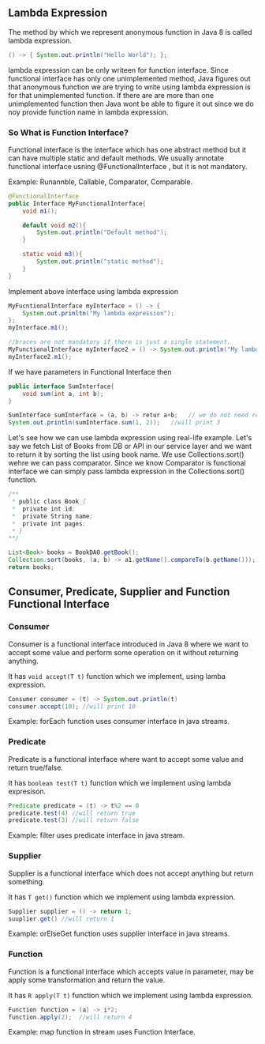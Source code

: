 ## Lambda Expression

The method by which we represent anonymous function in Java 8 is called lambda expression.

```java
() -> { System.out.println("Hello World"); };
```

lambda expression can be only writeen for function interface. Since functional interface has only one unimplemented method, Java figures out that anonymous function we are trying to write using lambda expression is for that unimplemented function. If there are are more than one unimplemented function then Java wont be able to figure it out since we do noy provide function name in lambda expression.

### So What is Function Interface?

Functional interface is the interface which has one abstract method but it can have multiple static and default methods.
We usually annotate functional interface usning @FunctionalInterface , but it is not mandatory.

Example: Runannble, Callable, Comparator, Comparable.

```java
@FunctionalInterface
public Interface MyFunctionalInterface{
    void m1();

    default void m2(){
        System.out.println("Default method");
    }

    static void m3(){
        System.out.println("static method");
    }
}
```

Implement above interface using lambda expression

```java
MyFucntionalInterface myInterface = () -> {
    System.out.prinltn("My lambda expression");
}; 
myInterface.m1();

//braces are not mandatory if there is just a single statement.
MyFunctionalInterface myInterface2 = () -> System.out.println("My lambda expression 2");
myInterface2.m1();

```

If we have parameters in Functional Interface then

```java
public interface SumInterface{
    void sum(int a, int b);
}

SumInterface sumInterface = (a, b) -> retur a+b;   // we do not need return as well if there is single statement. (a, b) -> a +b;
System.out.println(sumInterface.sum(1, 2));   //will print 3
```

Let's see how we can use lambda expression using real-life example. Let's say we fetch List of Books from DB or API in our service layer and we want to return it by sorting the list using book name. We use Collections.sort() wehre we can pass comparator. Since we know Comparator is functional interface we can simply pass lambda expression in the Collections.sort() function.

```java
/**
 * public class Book {
 *  private int id;
 *  private String name;
 *  private int pages;
 * }
**/

List<Book> books = BookDAO.getBook();
Collection.sort(books, (a, b) -> a1.getName().compareTo(b.getName()));
return books;
```

## Consumer, Predicate, Supplier and Function Functional Interface

### Consumer
Consumer is a functional interface introduced in Java 8 where we want to accept some value and perform some operation on it without returning anything.

It has `void accept(T t)` function which we implement, using lamba expression.

```java
Consumer consumer = (t) -> System.out.println(t)
consumer.accept(10); //will print 10
```

Example: forEach function uses consumer interface in java streams.

### Predicate
Predicate is a functional interface where want to accept some value and return true/false.

It has `boolean test(T t)` function  which we implement using lambda expresison.

```java
Predicate predicate = (t) -> t%2 == 0
predicate.test(4) //will return true
predicate.test(3) //will return false 
```

Example: filter uses predicate interface in java stream.

### Supplier
Supplier is a functional interface which does not accept anything but return something.

It has `T get()` function which we implement using lambda expression.

```java 
Supplier supplier = () -> return 1;
suuplier.get() //will return 1
```

Example: orElseGet function uses supplier interface in java streams.

### Function
Function is a functional interface which accepts value in parameter, may be apply some transformation and return the value.

It has `R apply(T t)` function which we implement using lambda expression.

```java
Function function = (a) -> i*2;
function.apply(2);  //will return 4
```

Example: map function in stream uses Function Interface.






